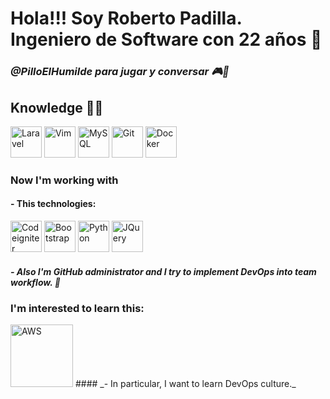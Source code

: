 # Hola!!! Soy Roberto Padilla. Ingeniero de Software con 22 años 🤙
### ___@PilloElHumilde para jugar y conversar 🎮🏈___

## Knowledge 🧠🤓
<img src='https://cdn.iconscout.com/icon/free/png-64/laravel-3-1175147.png' height='50px' alt='Laravel'> <img src='https://cdn.iconscout.com/icon/free/png-64/vim-3-1175075.png' height='50px' alt='Vim'> <img src='https://cdn.iconscout.com/icon/free/png-64/mysql-4-226026.png' height='50px' alt='MySQL'> <img src='https://cdn.iconscout.com/icon/free/png-64/git-225996.png' height='50px' alt='Git'> <img src='https://cdn.iconscout.com/icon/free/png-64/docker-226091.png' height='50px' alt='Docker'>

### Now I'm working with
#### - This technologies:
<img src='https://cdn.iconscout.com/icon/free/png-64/codeigniter-226087.png' height='50px' alt='Codeigniter'> <img src='https://cdn.iconscout.com/icon/free/png-64/bootstrap-226077.png' height='50px' alt='Bootstrap'> <img src='https://cdn.iconscout.com/icon/free/png-64/python-20-1175115.png' height='50px' alt='Python'> <img src='https://cdn.iconscout.com/icon/free/png-64/jquery-8-1175153.png' height='50px' alt='JQuery'>
#### _- Also I'm GitHub administrator and I try to implement DevOps into team workflow. 👀_

### I'm interested to learn this:
<img src='https://cdn.iconscout.com/icon/free/png-64/amazonwebservices-1175192.png' height='100px' alt='AWS'>
#### _- In particular, I want to learn DevOps culture._
